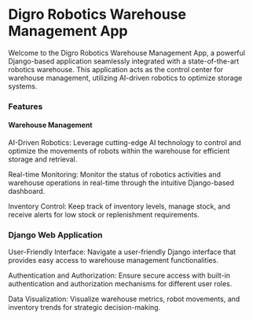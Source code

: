 <h1>Digro Robotics Warehouse Management App</h1>
Welcome to the Digro Robotics Warehouse Management App, a powerful Django-based application seamlessly integrated with a state-of-the-art robotics warehouse. This application acts as the control center for warehouse management, utilizing AI-driven robotics to optimize storage systems.

<h3>Features</h3>
<h4>Warehouse Management</h4>
AI-Driven Robotics: Leverage cutting-edge AI technology to control and optimize the movements of robots within the warehouse for efficient storage and retrieval.

Real-time Monitoring: Monitor the status of robotics activities and warehouse operations in real-time through the intuitive Django-based dashboard.

Inventory Control: Keep track of inventory levels, manage stock, and receive alerts for low stock or replenishment requirements.

<h3>Django Web Application</h3>
User-Friendly Interface: Navigate a user-friendly Django interface that provides easy access to warehouse management functionalities.

Authentication and Authorization: Ensure secure access with built-in authentication and authorization mechanisms for different user roles.

Data Visualization: Visualize warehouse metrics, robot movements, and inventory trends for strategic decision-making.
